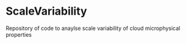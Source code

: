 # ScaleVariability
 Repository of code to anaylse scale variability of cloud microphysical properties 
